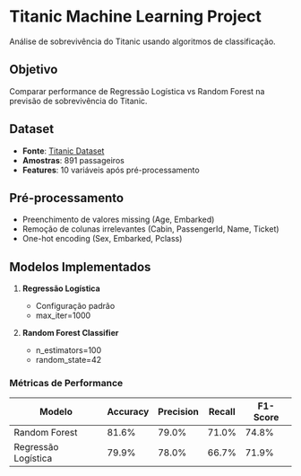 # Titanic Machine Learning Project

Análise de sobrevivência do Titanic usando algoritmos de classificação.

## Objetivo
Comparar performance de Regressão Logística vs Random Forest na previsão de sobrevivência do Titanic.

##  Dataset
- **Fonte**: [Titanic Dataset](https://www.kaggle.com/c/titanic)
- **Amostras**: 891 passageiros
- **Features**: 10 variáveis após pré-processamento

##  Pré-processamento
- Preenchimento de valores missing (Age, Embarked)
- Remoção de colunas irrelevantes (Cabin, PassengerId, Name, Ticket)
- One-hot encoding (Sex, Embarked, Pclass)

## Modelos Implementados
1. **Regressão Logística**
   - Configuração padrão
   - max_iter=1000

2. **Random Forest Classifier**
   - n_estimators=100
   - random_state=42
     
### Métricas de Performance
| Modelo | Accuracy | Precision | Recall | F1-Score |
|--------|----------|-----------|--------|----------|
| Random Forest | 81.6% | 79.0% | 71.0% | 74.8% |
| Regressão Logística | 79.9% | 78.0% | 66.7% | 71.9% |


